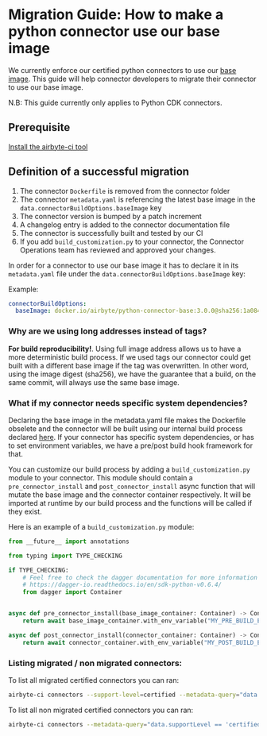 # Migration Guide: How to make a python connector use our base image

We currently enforce our certified python connectors to use our [base image](https://hub.docker.com/r/airbyte/python-connector-base).
This guide will help connector developers to migrate their connector to use our base image.

N.B: This guide currently only applies to Python CDK connectors.

## Prerequisite

[Install the airbyte-ci tool](https://github.com/airbytehq/airbyte/blob/master/airbyte-ci/connectors/pipelines/README.md#L1)

## Definition of a successful migration

1. The connector `Dockerfile` is removed from the connector folder
2. The connector `metadata.yaml` is referencing the latest base image in the `data.connectorBuildOptions.baseImage` key
3. The connector version is bumped by a patch increment
4. A changelog entry is added to the connector documentation file
5. The connector is successfully built and tested by our CI
6. If you add `build_customization.py` to your connector, the Connector Operations team has reviewed and approved your changes.

In order for a connector to use our base image it has to declare it in its `metadata.yaml` file under the `data.connectorBuildOptions.baseImage` key:

Example:

```yaml
connectorBuildOptions:
  baseImage: docker.io/airbyte/python-connector-base:3.0.0@sha256:1a0845ff2b30eafa793c6eee4e8f4283c2e52e1bbd44eed6cb9e9abd5d34d844
```

### Why are we using long addresses instead of tags?

**For build reproducibility!**.
Using full image address allows us to have a more deterministic build process.
If we used tags our connector could get built with a different base image if the tag was overwritten.
In other word, using the image digest (sha256), we have the guarantee that a build, on the same commit, will always use the same base image.

### What if my connector needs specific system dependencies?

Declaring the base image in the metadata.yaml file makes the Dockerfile obselete and the connector will be built using our internal build process declared [here](https://github.com/airbytehq/airbyte/blob/master/airbyte-ci/connectors/pipelines/pipelines/airbyte_ci/connectors/build_image/steps/python_connectors.py#L55).
If your connector has specific system dependencies, or has to set environment variables, we have a pre/post build hook framework for that.

You can customize our build process by adding a `build_customization.py` module to your connector.
This module should contain a `pre_connector_install` and `post_connector_install` async function that will mutate the base image and the connector container respectively.
It will be imported at runtime by our build process and the functions will be called if they exist.

Here is an example of a `build_customization.py` module:

```python
from __future__ import annotations

from typing import TYPE_CHECKING

if TYPE_CHECKING:
    # Feel free to check the dagger documentation for more information on the Container object and its methods.
    # https://dagger-io.readthedocs.io/en/sdk-python-v0.6.4/
    from dagger import Container


async def pre_connector_install(base_image_container: Container) -> Container:
    return await base_image_container.with_env_variable("MY_PRE_BUILD_ENV_VAR", "my_pre_build_env_var_value")

async def post_connector_install(connector_container: Container) -> Container:
    return await connector_container.with_env_variable("MY_POST_BUILD_ENV_VAR", "my_post_build_env_var_value")
```

### Listing migrated / non migrated connectors:

To list all migrated certified connectors you can ran:

```bash
airbyte-ci connectors --support-level=certified --metadata-query="data.connectorBuildOptions.baseImage is not None" list
```

To list all non migrated certified connectors you can ran:

```bash
airbyte-ci connectors --metadata-query="data.supportLevel == 'certified' and 'connectorBuildOptions' not in data.keys()" list
```
